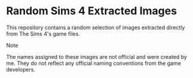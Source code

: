 # Random Sims 4 Extracted Images
This repository contains a random selection of images extracted directly from The Sims 4's game files.

> [!NOTE]
> The names assigned to these images are not official and were created by me. They do not reflect any official naming conventions from the game developers.